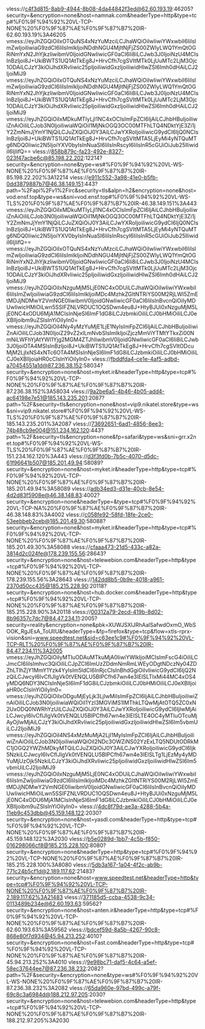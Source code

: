 vless://c4f3d815-8ab9-4944-8b08-4da44842f3ed@62.60.193.19:46205?security=&encryption=none&host=namnak.com&headerType=http&type=tcp#%F0%9F%94%92%20VL-TCP-NONE%20%F0%9F%87%AE%F0%9F%87%B7%20IR-62.60.193.19%3A46205
vmess://eyJhZGQiOiIxOTQuNS4xNzYuMzciLCJhaWQiOiIwIiwiYWxwbiI6IiIsImZwIjoiIiwiaG9zdCI6IiIsImlkIjoiNDdhNGU4MjItNjFjZS00ZWIyLWQ1YmQtOGRiNmYxN2JhYjkzIiwibmV0IjoidGNwIiwicGF0aCI6Ii8iLCJwb3J0IjoiNzU4MCIsInBzIjoi8J+UkiBWTS1UQ1AtTkEg8J+HrvCfh7cgSVItMTk0LjUuMTc2LjM3Ojc1ODAiLCJzY3kiOiJhdXRvIiwic25pIjoiIiwidGxzIjoiIiwidHlwZSI6Imh0dHAiLCJ2IjoiMiJ9
vmess://eyJhZGQiOiIxOTQuNS4xNzYuMzciLCJhaWQiOiIwIiwiYWxwbiI6IiIsImZwIjoiIiwiaG9zdCI6IiIsImlkIjoiNDdhNGU4MjItNjFjZS00ZWIyLWQ1YmQtOGRiNmYxN2JhYjkzIiwibmV0IjoidGNwIiwicGF0aCI6Ii8iLCJwb3J0IjoiNzU4MCIsInBzIjoi8J+UkiBWTS1UQ1AtTkEg8J+HrvCfh7cgSVItMTk0LjUuMTc2LjM3Ojc1ODAiLCJzY3kiOiJhdXRvIiwic25pIjoiIiwidGxzIjoiIiwidHlwZSI6Imh0dHAiLCJ2IjoiMiJ9
vmess://eyJhZGQiOiIxMDkuMTIyLjI1NC4xOCIsImFpZCI6IjAiLCJhbHBuIjoiIiwiZnAiOiIiLCJob3N0IjoiIiwiaWQiOiI1MjNkOGQ3OC00MTFhLTQ4NDktYjE3Zi1jY2ZmNmJjYmY1NjQiLCJuZXQiOiJ0Y3AiLCJwYXRoIjoiIiwicG9ydCI6IjQ0NCIsInBzIjoi8J+UkiBWTS1UQ1AtTkEg8J+HrvCfh7cgSVItMTA5LjEyMi4yNTQuMTg6NDQ0Iiwic2N5IjoiYXV0byIsInNuaSI6IiIsInRscyI6IiIsInR5cGUiOiJub25lIiwidiI6IjIifQ==
vless://858b879c-fa23-492e-8327-023f47acbe6c@85.198.22.202:12214?security=&encryption=none&type=ws#%F0%9F%94%92%20VL-WS-NONE%20%F0%9F%87%AE%F0%9F%87%B7%20IR-85.198.22.202%3A12214
vless://e911c552-3a98-41e0-b5fb-0dd3879887b7@46.38.149.151:443?path=%2Fapi%2Fv1%2Firc&security=tls&alpn=h2&encryption=none&host=vod.ensf.top&type=ws&sni=vod.ensf.top#%F0%9F%94%92%20VL-WS-TLS%20%F0%9F%87%AE%F0%9F%87%B7%20IR-46.38.149.151%3A443
vmess://eyJhZGQiOiIxMDkuMTIyLjI1NC4xOCIsImFpZCI6IjAiLCJhbHBuIjoiIiwiZnAiOiIiLCJob3N0IjoiIiwiaWQiOiI1MjNkOGQ3OC00MTFhLTQ4NDktYjE3Zi1jY2ZmNmJjYmY1NjQiLCJuZXQiOiJ0Y3AiLCJwYXRoIjoiIiwicG9ydCI6IjQ0NCIsInBzIjoi8J+UkiBWTS1UQ1AtTkEg8J+HrvCfh7cgSVItMTA5LjEyMi4yNTQuMTg6NDQ0Iiwic2N5IjoiYXV0byIsInNuaSI6IiIsInRscyI6IiIsInR5cGUiOiJub25lIiwidiI6IjIifQ==
vmess://eyJhZGQiOiIxOTQuNS4xNzYuMzciLCJhaWQiOiIwIiwiYWxwbiI6IiIsImZwIjoiIiwiaG9zdCI6IiIsImlkIjoiNDdhNGU4MjItNjFjZS00ZWIyLWQ1YmQtOGRiNmYxN2JhYjkzIiwibmV0IjoidGNwIiwicGF0aCI6Ii8iLCJwb3J0IjoiNzU4MCIsInBzIjoi8J+UkiBWTS1UQ1AtTkEg8J+HrvCfh7cgSVItMTk0LjUuMTc2LjM3Ojc1ODAiLCJzY3kiOiJhdXRvIiwic25pIjoiIiwidGxzIjoiIiwidHlwZSI6Imh0dHAiLCJ2IjoiMiJ9
vmess://eyJhZGQiOiIxNzguMjM5LjE0NC4xODUiLCJhaWQiOiIwIiwiYWxwbiI6IiIsImZwIjoiIiwiaG9zdCI6IiIsImlkIjoiMDc4MzhkZGItNTRiYS00M2RjLWI5ZmEtMDJjNDMwY2VmNGE0IiwibmV0IjoidGNwIiwicGF0aCI6IiIsInBvcnQiOiIyMDUwIiwicHMiOiLwn5SSIFZNLVRDUC1OQSDwn4eu8J+HtyBJUi0xNzguMjM5LjE0NC4xODU6MjA1MCIsInNjeSI6ImF1dG8iLCJzbmkiOiIiLCJ0bHMiOiIiLCJ0eXBlIjoibm9uZSIsInYiOiIyIn0=
vmess://eyJhZGQiOiI4Ny4yMzYuMjE1LjE1NyIsImFpZCI6IjAiLCJhbHBuIjoiIiwiZnAiOiIiLCJob3N0IjoiZ29vZ2xlLmNvbSIsImlkIjoiZjczMmViYTMtYTkxZi00NmNiLWFhYjAtYWI1Yjg2MGM4ZTJhIiwibmV0IjoidGNwIiwicGF0aCI6Ii8iLCJwb3J0IjoiOTA4MSIsInBzIjoi8J+UkiBWTS1UQ1AtTkEg8J+HrvCfh7cgSVItODcuMjM2LjIxNS4xNTc6OTA4MSIsInNjeSI6ImF1dG8iLCJzbmkiOiIiLCJ0bHMiOiIiLCJ0eXBlIjoiaHR0cCIsInYiOiIyIn0=
vless://fbddfda4-ce1e-4af5-adbd-a70454551a1d@87.236.38.152:58034?security=&encryption=none&host=myket.ir&headerType=http&type=tcp#%F0%9F%94%92%20VL-TCP-NONE%20%F0%9F%87%AE%F0%9F%87%B7%20IR-87.236.38.152%3A58034
vless://9a2be6a5-4b46-4b05-add4-ac64198e7e51@185.143.235.201:2087?path=%2F&security=tls&encryption=none&host=vip9.nikatel.store&type=ws&sni=vip9.nikatel.store#%F0%9F%94%92%20VL-WS-TLS%20%F0%9F%87%AE%F0%9F%87%B7%20IR-185.143.235.201%3A2087
vless://73692651-6ad1-4856-8ee3-74b48cb9e004@151.234.162.120:443?path=%2F&security=tls&encryption=none&fp=safari&type=ws&sni=grr.x2net.top#%F0%9F%94%92%20VL-WS-TLS%20%F0%9F%87%AE%F0%9F%87%B7%20IR-151.234.162.120%3A443
vless://d3f3fd0b-7b5c-4070-d5dc-61f96641b507@185.201.49.94:58089?security=&encryption=none&host=myket.ir&headerType=http&type=tcp#%F0%9F%94%92%20VL-TCP-NONE%20%F0%9F%87%AE%F0%9F%87%B7%20IR-185.201.49.94%3A58089
vless://adb34ed3-d31e-40cb-8e54-4d2d83f5908e@46.38.148.83:4002?security=&encryption=none&headerType=&type=tcp#%F0%9F%94%92%20VL-TCP-NA%20%F0%9F%87%AE%F0%9F%87%B7%20IR-46.38.148.83%3A4002
vless://c058fe92-58fd-18fe-2ce0-53eebbeb2ceb@185.201.49.30:58088?security=&encryption=none&host=myket.ir&headerType=http&type=tcp#%F0%9F%94%92%20VL-TCP-NONE%20%F0%9F%87%AE%F0%9F%87%B7%20IR-185.201.49.30%3A58088
vless://cfaaa473-21d5-433c-a82a-3814d2c024fe@178.239.155.56:28643?security=&encryption=none&host=telewebion.com&headerType=http&type=tcp#%F0%9F%94%92%20VL-TCP-NONE%20%F0%9F%87%AE%F0%9F%87%B7%20IR-178.239.155.56%3A28643
vless://142dd8b5-0b9e-4018-a961-2370d50cc435@185.215.228.90:20118?security=&encryption=none&host=hub.docker.com&headerType=http&type=tcp#%F0%9F%94%92%20VL-TCP-NONE%20%F0%9F%87%AE%F0%9F%87%B7%20IR-185.215.228.90%3A20118
vless://00312a79-2ecd-419b-8d02-8b96357c7dc7@84.47.234.11:2005?security=reality&encryption=none&pbk=XUWJSXlJRhAalSafwdOxmO_WbSOOK_RgJEsA_ToUllU&headerType=&fp=firefox&type=tcp&flow=xtls-rprx-vision&sni=www.speedtest.net&sid=c63ee1c9#%F0%9F%94%92%20VL-TCP-RLT%20%F0%9F%87%AE%F0%9F%87%B7%20IR-84.47.234.11%3A2005
vmess://eyJhZGQiOiIyMTIuODAuMTkuMjA0IiwiYWlkIjoiMCIsImFscG4iOiIiLCJmcCI6IiIsImhvc3QiOiIiLCJpZCI6ImUzZDdmNmRmLWEyODgtNDczNy04ZDZhLTlhZjY1MmY1Yzk4YyIsIm5ldCI6InRjcCIsInBhdGgiOiIvIiwicG9ydCI6IjQ2NzQiLCJwcyI6IvCflJIgVk0tVENQLU5BIPCfh67wn4e3IElSLTIxMi44MC4xOS4yMDQ6NDY3NCIsInNjeSI6ImF1dG8iLCJzbmkiOiIiLCJ0bHMiOiIiLCJ0eXBlIjoiaHR0cCIsInYiOiIyIn0=
vmess://eyJhZGQiOiIxODguMjEyLjk3LjIwMiIsImFpZCI6IjAiLCJhbHBuIjoiIiwiZnAiOiIiLCJob3N0IjoiIiwiaWQiOiI1YzI3MGViMS1lMThkLTQwMjAtOTQ5ZC0xN2UxODQ0NWRhYzUiLCJuZXQiOiJ0Y3AiLCJwYXRoIjoiIiwicG9ydCI6IjIwMjAiLCJwcyI6IvCflJIgVk0tVENQLU5BIPCfh67wn4e3IElSLTE4OC4yMTIuOTcuMjAyOjIwMjAiLCJzY3kiOiJhdXRvIiwic25pIjoiIiwidGxzIjoiIiwidHlwZSI6Im5vbmUiLCJ2IjoiMiJ9
vmess://eyJhZGQiOiI4NS4xMzMuMjA2LjI1MyIsImFpZCI6IjAiLCJhbHBuIjoiIiwiZnAiOiIiLCJob3N0IjoiIiwiaWQiOiI2NDc3OWZiNS02YzExLTQ5NDUtODRkMC1jOGQ2YWZhMDkyMTQiLCJuZXQiOiJ0Y3AiLCJwYXRoIjoiIiwicG9ydCI6Ijk5NzkiLCJwcyI6IvCflJIgVk0tVENQLU5BIPCfh67wn4e3IElSLTg1LjEzMy4yMDYuMjUzOjk5NzkiLCJzY3kiOiJhdXRvIiwic25pIjoiIiwidGxzIjoiIiwidHlwZSI6Im5vbmUiLCJ2IjoiMiJ9
vmess://eyJhZGQiOiIxNzguMjM5LjE0NC4xODUiLCJhaWQiOiIwIiwiYWxwbiI6IiIsImZwIjoiIiwiaG9zdCI6IiIsImlkIjoiMDc4MzhkZGItNTRiYS00M2RjLWI5ZmEtMDJjNDMwY2VmNGE0IiwibmV0IjoidGNwIiwicGF0aCI6IiIsInBvcnQiOiIyMDUwIiwicHMiOiLwn5SSIFZNLVRDUC1OQSDwn4eu8J+HtyBJUi0xNzguMjM5LjE0NC4xODU6MjA1MCIsInNjeSI6ImF1dG8iLCJzbmkiOiIiLCJ0bHMiOiIiLCJ0eXBlIjoibm9uZSIsInYiOiIyIn0=
vless://4dc8f79d-ae3a-4288-5b4a-11eb9c453dbb@45.159.148.122:2030?security=&encryption=none&host=yasdl.com&headerType=http&type=tcp#%F0%9F%94%92%20VL-TCP-NONE%20%F0%9F%87%AE%F0%9F%87%B7%20IR-45.159.148.122%3A2030
vless://b5e0289d-1bb7-4c5b-f850-016298066cf8@185.215.228.100:8080?security=&encryption=none&headerType=http&type=tcp#%F0%9F%94%92%20VL-TCP-NONE%20%F0%9F%87%AE%F0%9F%87%B7%20IR-185.215.228.100%3A8080
vless://5db3a167-1a04-4f2c-ab9b-771c24b5cf1d@2.189.117.62:21483?security=&encryption=none&host=www.speedtest.net&headerType=http&type=tcp#%F0%9F%94%92%20VL-TCP-NONE%20%F0%9F%87%AE%F0%9F%87%B7%20IR-2.189.117.62%3A21483
vless://371185d5-ccba-4538-9c34-0113489b234e@62.60.193.63:59562?security=&encryption=none&host=anten.ir&headerType=http&type=tcp#%F0%9F%94%92%20VL-TCP-NONE%20%F0%9F%87%AE%F0%9F%87%B7%20IR-62.60.193.63%3A59562
vless://bdcef59d-8a5b-4267-90c8-868e80f7d934@45.94.213.252:4010?security=&encryption=none&host=Fast.com&headerType=http&type=tcp#%F0%9F%94%92%20VL-TCP-NONE%20%F0%9F%87%AE%F0%9F%87%B7%20IR-45.94.213.252%3A4010
vless://9e98bc71-daf5-4c64-a5ef-58ec37644ee7@87.236.38.232:2082?path=%2F&security=&encryption=none&type=ws#%F0%9F%94%92%20VL-WS-NONE%20%F0%9F%87%AE%F0%9F%87%B7%20IR-87.236.38.232%3A2082
vless://65da960e-97bd-499c-a79f-69c8c3a6984d@188.212.97.205:2030?security=&encryption=none&host=telewebion.com&headerType=http&type=tcp#%F0%9F%94%92%20VL-TCP-NONE%20%F0%9F%87%AE%F0%9F%87%B7%20IR-188.212.97.205%3A2030
